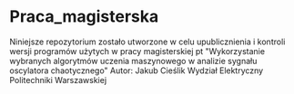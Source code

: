 # Praca_magisterska
Niniejsze repozytorium zostało utworzone w celu upublicznienia i kontroli wersji programów użytych w pracy magisterskiej pt "Wykorzystanie wybranych algorytmów uczenia maszynowego w analizie sygnału oscylatora chaotycznego"
Autor: Jakub Cieślik
Wydział Elektryczny Politechniki Warszawskiej
